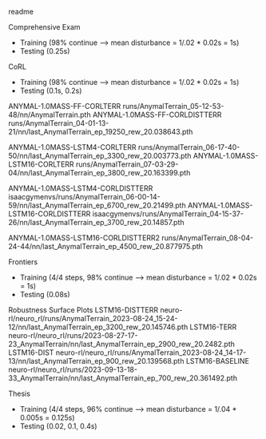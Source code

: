 readme

Comprehensive Exam
- Training (98% continue --> mean disturbance = 1/.02 * 0.02s = 1s)
- Testing (0.25s)

CoRL
- Training (98% continue --> mean disturbance = 1/.02 * 0.02s = 1s)
- Testing (0.1s, 0.2s)

ANYMAL-1.0MASS-FF-CORLTERR runs/AnymalTerrain_05-12-53-48/nn/AnymalTerrain.pth
ANYMAL-1.0MASS-FF-CORLDISTTERR runs/AnymalTerrain_04-01-13-21/nn/last_AnymalTerrain_ep_19250_rew_20.038643.pth

ANYMAL-1.0MASS-LSTM4-CORLTERR runs/AnymalTerrain_06-17-40-50/nn/last_AnymalTerrain_ep_3300_rew_20.003773.pth
ANYMAL-1.0MASS-LSTM16-CORLTERR runs/AnymalTerrain_07-03-29-04/nn/last_AnymalTerrain_ep_3800_rew_20.163399.pth

ANYMAL-1.0MASS-LSTM4-CORLDISTTERR isaacgymenvs/runs/AnymalTerrain_06-00-14-59/nn/last_AnymalTerrain_ep_6700_rew_20.21499.pth
ANYMAL-1.0MASS-LSTM16-CORLDISTTERR isaacgymenvs/runs/AnymalTerrain_04-15-37-26/nn/last_AnymalTerrain_ep_3700_rew_20.14857.pth

ANYMAL-1.0MASS-LSTM16-CORLDISTTERR2 runs/AnymalTerrain_08-04-24-44/nn/last_AnymalTerrain_ep_4500_rew_20.877975.pth


Frontiers
- Training (4/4 steps, 98% continue --> mean disturbance = 1/.02 * 0.02s = 1s)
- Testing (0.08s)

Robustness Surface Plots
LSTM16-DISTTERR neuro-rl/neuro_rl/runs/AnymalTerrain_2023-08-24_15-24-12/nn/last_AnymalTerrain_ep_3200_rew_20.145746.pth
LSTM16-TERR neuro-rl/neuro_rl/runs/2023-08-27-17-23_AnymalTerrain/nn/last_AnymalTerrain_ep_2900_rew_20.2482.pth
LSTM16-DIST neuro-rl/neuro_rl/runs/AnymalTerrain_2023-08-24_14-17-13/nn/last_AnymalTerrain_ep_900_rew_20.139568.pth
LSTM16-BASELINE neuro-rl/neuro_rl/runs/2023-09-13-18-33_AnymalTerrain/nn/last_AnymalTerrain_ep_700_rew_20.361492.pth

Thesis
- Training (4/4 steps, 96% continue --> mean disturbance = 1/.04 * 0.005s = 0.125s)
- Testing (0.02, 0.1, 0.4s)


